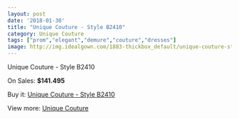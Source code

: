 ```yaml
---
layout: post
date: '2018-01-30'
title: "Unique Couture - Style B2410"
category: Unique Couture
tags: ["prom","elegant","demure","couture","dresses"]
image: http://img.idealgown.com/1883-thickbox_default/unique-couture-style-b2410.jpg
---
```

Unique Couture - Style B2410

On Sales: **$141.495**
<a href="https://www.idealgown.com/en/unique-couture/896-unique-couture-style-b2410.html"><amp-img layout="responsive" width="600" height="600" src="//img.idealgown.com/1883-thickbox_default/unique-couture-style-b2410.jpg" alt="Unique Couture - Style B2410 0" /></a>
<a href="https://www.idealgown.com/en/unique-couture/896-unique-couture-style-b2410.html"><amp-img layout="responsive" width="600" height="600" src="//img.idealgown.com/1884-thickbox_default/unique-couture-style-b2410.jpg" alt="Unique Couture - Style B2410 1" /></a>

Buy it: [Unique Couture - Style B2410](https://www.idealgown.com/en/unique-couture/896-unique-couture-style-b2410.html "Unique Couture - Style B2410")

View more: [Unique Couture](https://www.idealgown.com/en/11-unique-couture "Unique Couture")
